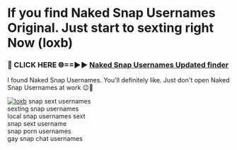 # If you find Naked Snap Usernames Original. Just start to sexting right Now (loxb)

<h3>🔴 CLICK HERE 🌐==►► <a href="https://tinyurl.com/mtbk5fxa" rel="nofollow">Naked Snap Usernames Updated finder</a></h3>

I found Naked Snap Usernames. You'll definitely like. Just don't open Naked Snap Usernames at work 😉💬

[![loxb](https://i.imgur.com/Q8WKrnY.jpeg)](https://tinyurl.com/mtbk5fxa)
snap sext usernames<br>
sexting snap usernames<br>
local snap usernames sext<br>
snap sext username<br>
snap porn usernames<br>
gay snap chat usernames